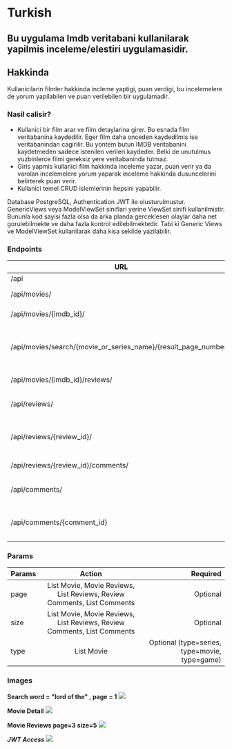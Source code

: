 # **Turkish**
## Bu uygulama Imdb veritabani kullanilarak yapilmis inceleme/elestiri uygulamasidir.

## Hakkinda
Kullanicilarin filmler hakkinda incleme yaptigi, puan verdigi, bu incelemelere de yorum yapilabilen ve puan verilebilen bir uygulamadir.

### Nasil calisir?
- Kullanici bir film arar ve film detaylarina girer. Bu esnada film veritabanina kaydedilir. Eger film daha onceden kaydedilmis ise veritabanindan cagirilir. Bu yontem butun IMDB veritabanini kaydetmeden sadece istenilen verileri kaydeder. Belki de unutulmus yuzbinlerce filmi gereksiz yere veritabaninda tutmaz. 
- Giris yapmis kullanici film hakkinda inceleme yazar, puan verir ya da varolan incelemelere yorum yaparak inceleme hakkinda dusuncelerini belirterek puan verir.
- Kullanici temel CRUD islemlerinin hepsini yapabilir.

Database PostgreSQL, Authentication JWT ile olusturulmustur. GenericViews veya ModelViewSet siniflari yerine ViewSet sinifi kullanilmistir. Bununla kod sayisi fazla olsa da arka planda gerceklesen olaylar daha net gorulebilmekte ve daha fazla kontrol edilebilmektedir. Tabi ki Generic Views ve ModelViewSet kullanilarak daha kisa sekilde yazilabilir.

### Endpoints

| URL           | Methods           | Action  |
| ------------- |:-------------:| -----:|
| /api      | GET | Root |
| /api/movies/      | GET      |   List Movies |
| /api/movies/{imdb_id}/ | GET      |    Movie Details  |
| /api/movies/search/{movie_or_series_name}/{result_page_number}/ | GET      |    Search IMDB data (page number optional)  |
| /api/movies/{imdb_id}/reviews/ | GET      |    Movie Reviews  |
| /api/reviews/ | GET-POST      |    List and Create Review  |
| /api/reviews/{review_id}/ | GET-PUT-PATCH-DELETE      |    Review Details, Update or Delete  |
| /api/reviews/{review_id}/comments/ | GET      |    Review Comments  |
| /api/comments/ | GET-POST      |    List and Create Comments  |
| /api/comments/{comment_id} | GET-PUT-PATCH-DELETE      |    Comment Details, Update or Delete  |

### Params

| Params        | Action           | Required  |
| ------------- |:-------------:| -----:|
| page      | List Movie, Movie Reviews, List Reviews, Review Comments, List Comments | Optional |
| size      | List Movie, Movie Reviews, List Reviews, Review Comments, List Comments      |   Optional |
| type | List Movie      |    Optional (type=series, type=movie, type=game) |

### Images
**Search word = "lord of the" , page = 1**
![](https://i.imgur.com/eITjsKB.png)

**Movie Detail**
![](https://i.imgur.com/qAKgUiT.png)

**Movie Reviews page=3 size=5**
![](https://imgur.com/a/9mSAUNZ)

***JWT Access***
![](https://i.imgur.com/pCS7Cyt.png)
